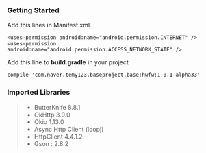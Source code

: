 

### Getting Started


Add this lines in Manifest.xml
```
<uses-permission android:name="android.permission.INTERNET" />
<uses-permission android:name="android.permission.ACCESS_NETWORK_STATE" />
```

Add this line to **build.gradle** in your project
```
compile 'com.naver.temy123.baseproject.base:hwfw:1.0.1-alpha33'
```

### Imported Libraries
> * ButterKnife 8.8.1
> * OkHttp 3.9.0
> * Okio 1.13.0
> * Async Http Client (loopj)
> * HttpClient 4.4.1.2
> * Gson : 2.8.2
